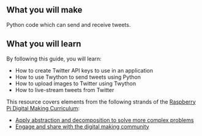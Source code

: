 ## What you will make

Python code which can send and receive tweets.

## What you will learn
 By following this guide, you will learn:

- How to create Twitter API keys to use in an application
- How to use Twython to send tweets using Python
- How to upload images to Twitter using Twython
- How to live-stream tweets from Twitter

This resource covers elements from the following strands of the [Raspberry Pi Digital Making Curriculum](https://www.raspberrypi.org/curriculum/):

- [Apply abstraction and decomposition to solve more complex problems](https://www.raspberrypi.org/curriculum/programming/developer)
- [Engage and share with the digital making community](https://www.raspberrypi.org/curriculum/community-and-sharing/creator)

